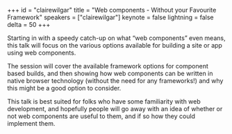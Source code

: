﻿+++
id = "clairewilgar"
title = "Web components - Without your Favourite Framework"
speakers = ["clairewilgar"]
keynote = false
lightning = false
delta = 50
+++

Starting in with a speedy catch-up on what “web components” even means, this talk will focus on the various options available for building a site or app using web components.

The session will cover the available framework options for component based builds, and then showing how web components can be written in native browser technology (without the need for any frameworks!) and why this might be a good option to consider.

This talk is best suited for folks who have some familiarity with web development, and hopefully people will go away with an idea of whether or not web components are useful to them, and if so how they could implement them.